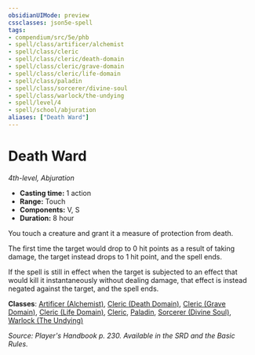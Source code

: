 ```yaml
---
obsidianUIMode: preview
cssclasses: json5e-spell
tags:
- compendium/src/5e/phb
- spell/class/artificer/alchemist
- spell/class/cleric
- spell/class/cleric/death-domain
- spell/class/cleric/grave-domain
- spell/class/cleric/life-domain
- spell/class/paladin
- spell/class/sorcerer/divine-soul
- spell/class/warlock/the-undying
- spell/level/4
- spell/school/abjuration
aliases: ["Death Ward"]
---
```

# Death Ward
*4th-level, Abjuration*  

- **Casting time:** 1 action
- **Range:** Touch
- **Components:** V, S
- **Duration:** 8 hour

You touch a creature and grant it a measure of protection from death.

The first time the target would drop to 0 hit points as a result of taking damage, the target instead drops to 1 hit point, and the spell ends.

If the spell is still in effect when the target is subjected to an effect that would kill it instantaneously without dealing damage, that effect is instead negated against the target, and the spell ends.

**Classes**: [Artificer (Alchemist)](5E2014官方资源/classes/artificer-alchemist-tce.md), [Cleric (Death Domain)](5E2014官方资源/classes/cleric-death-domain.md), [Cleric (Grave Domain)](5E2014官方资源/classes/cleric-grave-domain-xge.md), [Cleric (Life Domain)](5E2014官方资源/classes/cleric-life-domain.md), [Cleric](5E2014官方资源/classes/cleric.md), [Paladin](5E2014官方资源/classes/paladin.md), [Sorcerer (Divine Soul)](5E2014官方资源/classes/sorcerer-divine-soul-xge.md), [Warlock (The Undying)](5E2014官方资源/classes/warlock-the-undying-scag.md)

*Source: Player's Handbook p. 230. Available in the SRD and the Basic Rules.*